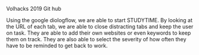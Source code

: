 Volhacks 2019 Git hub


Using the google diologflow, we are able to start STUDYTIME. By looking at the URL of each tab, we are able to close distracting tabs and keep the user on task. They are able to add their own websites or even keywords to keep them on track. They are also able to select the severity of how often they have to be reminded to get back to work. 
